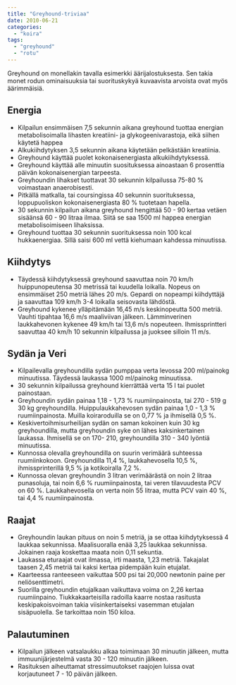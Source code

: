 ```yaml
---
title: "Greyhound-triviaa"
date: 2010-06-21
categories: 
  - "koira"
tags: 
  - "greyhound"
  - "rotu"
---
```


Greyhound on monellakin tavalla esimerkki äärijalostuksesta. Sen takia monet rodun ominaisuuksia tai suorituskykyä kuvaavista arvoista ovat myös äärimmäisiä.

<!--more-->

## Energia

- Kilpailun ensimmäisen 7,5 sekunnin aikana greyhound tuottaa energian metabolisoimalla lihasten kreatiini- ja glykogeenivarastoja, eikä siihen käytetä happea
- Alkukiihdytyksen 3,5 sekunnin aikana käytetään pelkästään kreatiinia.
- Greyhound käyttää puolet kokonaisenergiasta alkukiihdytyksessä.
- Greyhound käyttää alle minuutin suosituksessa ainoastaan 6 prosenttia päivän kokonaisenergian tarpeesta.
- Greyhoundin lihakset tuottavat 30 sekunnin kilpailussa 75-80 % voimastaan anaerobisesti.
- Pitkällä matkalla, tai coursingissa 40 sekunnin suorituksessa, loppupuoliskon kokonaisenergiasta 80 % tuotetaan hapella.
- 30 sekunnin kilpailun aikana greyhound hengittää 50 - 90 kertaa vetäen sisäänsä 60 - 90 litraa ilmaa. Siitä se saa 1500 ml happea energian metabolisoimiseen lihaksissa.
- Greyhound tuottaa 30 sekunnin suorituksessa noin 100 kcal hukkaenergiaa. Sillä saisi 600 ml vettä kiehumaan kahdessa minuutissa.

## Kiihdytys

- Täydessä kiihdytyksessä greyhound saavuttaa noin 70 km/h huippunopeutensa 30 metrissä tai kuudella loikalla. Nopeus on ensimmäiset 250 metriä lähes 20 m/s. Gepardi on nopeampi kiihdyttäjä ja saavuttaa 109 km/h 3-4 loikalla seisovasta lähdöstä.
- Greyhound kykenee ylläpitämään 16,45 m/s keskinopeutta 500 metriä. Vauhti tipahtaa 16,6 m/s maaliviivan jälkeen. Lämminverinen laukkahevonen kykenee 49 km/h tai 13,6 m/s nopeuteen. Ihmissprintteri saavuttaa 40 km/h 10 sekunnin kilpailussa ja juoksee silloin 11 m/s.

## Sydän ja Veri

- Kilpailevalla greyhoundilla sydän pumppaa verta levossa 200 ml/painokg minuutissa. Täydessä laukassa 1000 ml/painokg minuutissa.
- 30 sekunnin kilpailussa greyhound kierrättää verta 15 l tai puolet painostaan.
- Greyhoundin sydän painaa 1,18 - 1,73 % ruumiinpainosta, tai 270 - 519 g 30 kg greyhoundilla. Huippulaukkahevosen sydän painaa 1,0 - 1,3 % ruumiinpainosta. Muilla koiraroduilla se on 0,77 % ja ihmisellä 0,5 %.
- Keskivertoihmisurheilijan sydän on saman kokoinen kuin 30 kg greyhoundilla, mutta greyhoundin syke on lähes kaksinkertainen laukassa. Ihmisellä se on 170- 210, greyhoundilla 310 - 340 lyöntiä minuutissa.
- Kunnossa olevalla greyhoundilla on suurin verimäärä suhteessa ruumiinkokoon. Greyhoundilla 11,4 %, laukkahevosella 10,5 %, ihmissprinterillä 9,5 % ja kotikoiralla 7,2 %.
- Kunnossa olevan greyhoundin 3 litran verimäärästä on noin 2 litraa punasoluja, tai noin 6,6 % ruumiinpainosta, tai veren tilavuudesta PCV on 60 %. Laukkahevosella on verta noin 55 litraa, mutta PCV vain 40 %, tai 4,4 % ruumiinpainosta.

## Raajat

- Greyhoundin laukan pituus on noin 5 metriä, ja se ottaa kiihdytyksessä 4 laukkaa sekunnissa. Maalisuoralla enää 3,25 laukkaa sekunnissa. Jokainen raaja koskettaa maata noin 0,11 sekuntia.
- Laukassa eturaajat ovat ilmassa, irti maasta, 1,23 metriä. Takajalat taasen 2,45 metriä tai kaksi kertaa pidempään kuin etujalat.
- Kaarteessa ranteeseen vaikuttaa 500 psi tai 20,000 newtonin paine per neliösenttimetri.
- Suorilla greyhoundin etujalkaan vaikuttava voima on 2,26 kertaa ruumiinpaino. Tiukkakaarteisilla radoilla kaarre nostaa rasitusta keskipakoisvoiman takia viisinkertaiseksi vasemman etujalan sisäpuolella. Se tarkoittaa noin 150 kiloa.

## Palautuminen

- Kilpailun jälkeen vatsalaukku alkaa toimimaan 30 minuutin jälkeen, mutta immuunijärjestelmä vasta 30 - 120 minuutin jälkeen.
- Rasituksen aiheuttamat stressimuutokset raajojen luissa ovat korjautuneet 7 - 10 päivän jälkeen.
